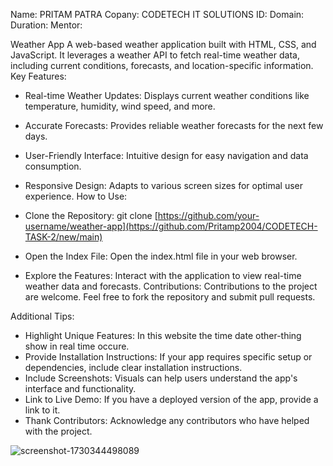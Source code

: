Name: PRITAM PATRA
Copany: CODETECH IT SOLUTIONS 
ID:
Domain:
Duration:
Mentor:




Weather App
A web-based weather application built with HTML, CSS, and JavaScript. It leverages a weather API to fetch real-time weather data, including current conditions, forecasts, and location-specific information.
Key Features:
 * Real-time Weather Updates: Displays current weather conditions like temperature, humidity, wind speed, and more.
 * Accurate Forecasts: Provides reliable weather forecasts for the next few days.
 * User-Friendly Interface: Intuitive design for easy navigation and data consumption.
 * Responsive Design: Adapts to various screen sizes for optimal user experience.
How to Use:
 * Clone the Repository:
   git clone [https://github.com/your-username/weather-app](https://github.com/Pritamp2004/CODETECH-TASK-2/new/main)

 * Open the Index File:
   Open the index.html file in your web browser.
 * Explore the Features:
   Interact with the application to view real-time weather data and forecasts.
Contributions:
Contributions to the project are welcome. Feel free to fork the repository and submit pull requests.

Additional Tips:
 * Highlight Unique Features: In this website the time date other-thing show in real time occure.
 * Provide Installation Instructions: If your app requires specific setup or dependencies, include clear installation instructions.
 * Include Screenshots: Visuals can help users understand the app's interface and functionality.
 * Link to Live Demo: If you have a deployed version of the app, provide a link to it.
 * Thank Contributors: Acknowledge any contributors who have helped with the project.












![screenshot-1730344498089](https://github.com/user-attachments/assets/9c912f3c-e8be-4869-aa26-3c4fa0dc556e)

